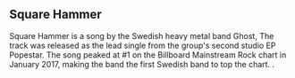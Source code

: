 ## Square Hammer

Square Hammer is a song by the Swedish heavy metal band Ghost, The track was released as the lead single from the group's second studio EP Popestar. The song peaked at #1 on the Billboard Mainstream Rock chart in January 2017, making the band the first Swedish band to top the chart. .